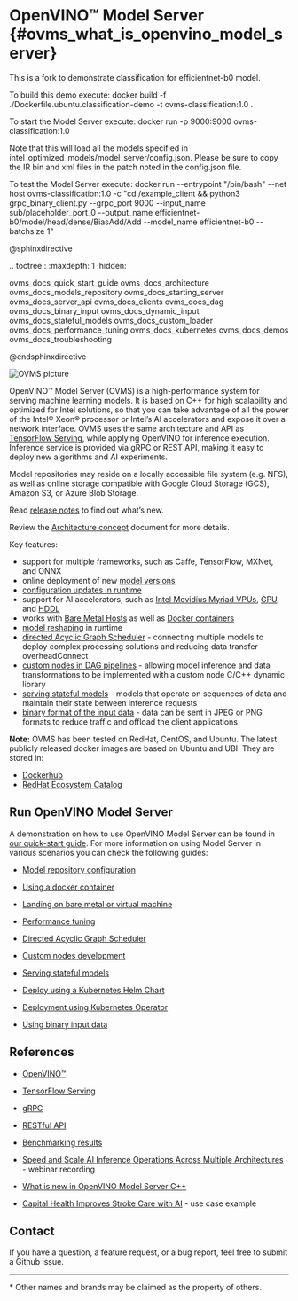 # OpenVINO&trade; Model Server {#ovms_what_is_openvino_model_server}

This is a fork to demonstrate classification for efficientnet-b0 model. 


To build this demo execute: docker build -f ./Dockerfile.ubuntu.classification-demo -t ovms-classification:1.0 .


To start the Model Server execute: docker run -p 9000:9000 ovms-classification:1.0

Note that this will load all the models specified in intel_optimized_models/model_server/config.json. Please be sure to copy the IR bin and xml files in the patch noted in the config.json file.

To test the Model Server execute: docker run --entrypoint "/bin/bash" --net host ovms-classification:1.0 -c "cd /example_client && python3 grpc_binary_client.py --grpc_port 9000 --input_name sub/placeholder_port_0 --output_name efficientnet-b0/model/head/dense/BiasAdd/Add --model_name efficientnet-b0 --batchsize 1"




@sphinxdirective

.. toctree::
   :maxdepth: 1
   :hidden:

   ovms_docs_quick_start_guide
   ovms_docs_architecture
   ovms_docs_models_repository
   ovms_docs_starting_server
   ovms_docs_server_api
   ovms_docs_clients
   ovms_docs_dag
   ovms_docs_binary_input
   ovms_docs_dynamic_input
   ovms_docs_stateful_models
   ovms_docs_custom_loader
   ovms_docs_performance_tuning
   ovms_docs_kubernetes
   ovms_docs_demos
   ovms_docs_troubleshooting

@endsphinxdirective


![OVMS picture](docs/ovms.png)


OpenVINO&trade; Model Server (OVMS) is a high-performance system for serving machine learning models. It is based on C++ for high scalability 
and optimized for Intel solutions, so that you can take advantage of all the power of the Intel® Xeon® processor or Intel’s AI accelerators 
and expose it over a network interface. OVMS uses the same architecture and API as [TensorFlow Serving](https://github.com/tensorflow/serving), 
while applying OpenVINO for inference execution. Inference service is provided via gRPC or REST API, making it easy to deploy new algorithms and AI experiments.

Model repositories may reside on a locally accessible file system (e.g. NFS), as well as online storage compatible with 
Google Cloud Storage (GCS), Amazon S3, or Azure Blob Storage. 

Read [release notes](https://github.com/openvinotoolkit/model_server/releases) to find out what’s new.

Review the [Architecture concept](docs/architecture.md) document for more details.

Key features: 
- support for multiple frameworks, such as Caffe, TensorFlow, MXNet, and ONNX
- online deployment of new [model versions](docs/model_version_policy.md)
- [configuration updates in runtime](docs/online_config_changes.md)
- support for AI accelerators, such as 
[Intel Movidius Myriad VPUs](https://docs.openvinotoolkit.org/latest/openvino_docs_IE_DG_supported_plugins_VPU.html), 
[GPU](https://docs.openvino.ai/latest/openvino_docs_IE_DG_supported_plugins_GPU.html), and 
[HDDL](https://docs.openvinotoolkit.org/latest/_docs_IE_DG_supported_plugins_HDDL.html) 
- works with [Bare Metal Hosts](docs/host.md) as well as [Docker containers](docs/docker_container.md) 
- [model reshaping](docs/shape_batch_size_and_layout.md) in runtime
- [directed Acyclic Graph Scheduler](docs/dag_scheduler.md) - connecting multiple models to deploy complex processing solutions and reducing data transfer overheadConnect 
- [custom nodes in DAG pipelines](docs/custom_node_development.md) - allowing model inference and data transformations to be implemented with a custom node C/C++ dynamic library
- [serving stateful models](docs/stateful_models.md) - models that operate on sequences of data and maintain their state between inference requests
- [binary format of the input data](docs/binary_input.md) - data can be sent in JPEG or PNG formats to reduce traffic and offload the client applications


**Note:** OVMS has been tested on RedHat, CentOS, and Ubuntu. The latest publicly released docker images are based on Ubuntu and UBI.
They are stored in:
- [Dockerhub](https://hub.docker.com/r/openvino/model_server)
- [RedHat Ecosystem Catalog](https://catalog.redhat.com/software/containers/intel/openvino-model-server/607833052937385fc98515de)


## Run OpenVINO Model Server

A demonstration on how to use OpenVINO Model Server can be found in [our quick-start guide](docs/ovms_quickstart.md). 
For more information on using Model Server in various scenarios you can check the following guides:

* [Model repository configuration](docs/models_repository.md)

* [Using a docker container](docs/docker_container.md)

* [Landing on bare metal or virtual machine](docs/host.md)

* [Performance tuning](docs/performance_tuning.md)

* [Directed Acyclic Graph Scheduler](docs/dag_scheduler.md)

* [Custom nodes development](docs/custom_node_development.md)

* [Serving stateful models](docs/stateful_models.md)

* [Deploy using a Kubernetes Helm Chart](deploy/README.md)

* [Deployment using Kubernetes Operator](https://operatorhub.io/operator/ovms-operator)

* [Using binary input data](docs/binary_input.md)



## References

* [OpenVINO&trade;](https://software.intel.com/en-us/openvino-toolkit)

* [TensorFlow Serving](https://github.com/tensorflow/serving)

* [gRPC](https://grpc.io/)

* [RESTful API](https://restfulapi.net/)

* [Benchmarking results](https://docs.openvinotoolkit.org/latest/openvino_docs_performance_benchmarks_ovms.html)

* [Speed and Scale AI Inference Operations Across Multiple Architectures](https://techdecoded.intel.io/essentials/speed-and-scale-ai-inference-operations-across-multiple-architectures/?elq_cid=3646480_ts1607680426276&erpm_id=6470692_ts1607680426276) - webinar recording

* [What is new in OpenVINO Model Server C++](https://www.intel.com/content/www/us/en/artificial-intelligence/posts/whats-new-openvino-model-server.html)

* [Capital Health Improves Stroke Care with AI](https://www.intel.co.uk/content/www/uk/en/customer-spotlight/stories/capital-health-ai-customer-story.html) - use case example

## Contact

If you have a question, a feature request, or a bug report, feel free to submit a Github issue.


---
\* Other names and brands may be claimed as the property of others.


